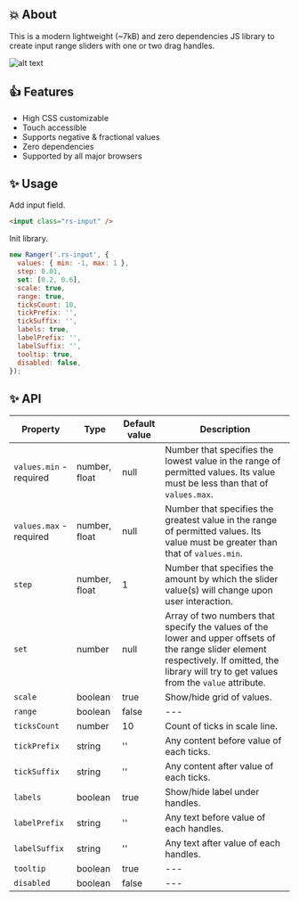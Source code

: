 ## :boom: About

This is a modern lightweight (~7kB) and zero dependencies JS library to create input range sliders with one or two drag handles.

![alt text](https://github.com/yanalexandrov1987/Ranger.js/blob/main/img.png)

## :+1: Features

- High CSS customizable
- Touch accessible
- Supports negative & fractional values
- Zero dependencies
- Supported by all major browsers

## :sparkles: Usage

Add input field.

```html
<input class="rs-input" />
```

Init library.

```js
new Ranger('.rs-input', {
  values: { min: -1, max: 1 },
  step: 0.01,
  set: [0.2, 0.6],
  scale: true,
  range: true,
  ticksCount: 10,
  tickPrefix: '',
  tickSuffix: '',
  labels: true,
  labelPrefix: '',
  labelSuffix: '',
  tooltip: true,
  disabled: false,
});
```

## :sparkles: API

| Property                | Type          | Default value | Description                                                                                                                                                                                      |
|-------------------------|---------------|---------------|--------------------------------------------------------------------------------------------------------------------------------------------------------------------------------------------------|
| `values.min` - required | number, float | null          | Number that specifies the lowest value in the range of permitted values. Its value must be less than that of `values.max`.                                                                       |
| `values.max` - required | number, float | null          | Number that specifies the greatest value in the range of permitted values. Its value must be greater than that of `values.min`.                                                                  |
| `step`                  | number, float | 1             | Number that specifies the amount by which the slider value(s) will change upon user interaction.                                                                                                 |
| `set`                   | number        | null          | Array of two numbers that specify the values of the lower and upper offsets of the range slider element respectively. If omitted, the library will try to get values from the `value` attribute. |
| `scale`                 | boolean       | true          | Show/hide grid of values.                                                                                                                                                                        |
| `range`                 | boolean       | false         | ---                                                                                                                                                                                              |
| `ticksCount`            | number        | 10            | Count of ticks in scale line.                                                                                                                                                                    |
| `tickPrefix`            | string        | ''            | Any content before value of each ticks.                                                                                                                                                          |
| `tickSuffix`            | string        | ''            | Any content after value of each ticks.                                                                                                                                                           |
| `labels`                | boolean       | true          | Show/hide label under handles.                                                                                                                                                                   |
| `labelPrefix`           | string        | ''            | Any text before value of each handles.                                                                                                                                                           |
| `labelSuffix`           | string        | ''            | Any text after value of each handles.                                                                                                                                                            |
| `tooltip`               | boolean       | true          | ---                                                                                                                                                                                              |
| `disabled`              | boolean       | false         | ---                                                                                                                                                                                              |
